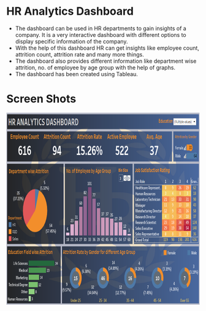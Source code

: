 # HR Analytics Dashboard
* The dashboard can be used in HR departments to gain insights of a company. It is a very interactive dashboard with different options to display specific information of the company.
* With the help of this dashboard HR can get insights like employee count, attrition count, attrition rate and many more things.
* The dashboard also provides different information like department wise attrition, no. of employee by age group with the help of graphs.
* The dashboard has been created using Tableau.

# Screen Shots
<div>
<p float="left">
  <img src="ss.png" width="980" height="500"/>
</p>
</div>
